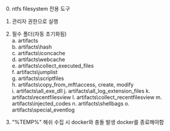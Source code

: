 0. ntfs filesystem 전용 도구

1. 관리자 권한으로 실행

2. 필수 폴더(자동 초기화됨)  
   a. artifacts  
   b. artifacts\hash  
   c. artifacts\iconcache  
   d. artifacts\webcache  
   e. artifacts\collect_executed_files  
   f. artifacts\jumplist  
   g. artifacts\scriptfiles  
   h. artifacts\copy_from_mft\access, create, modify  
   i. artifacts\all_exe_dll
   j. artifacts\all_log_extension_files
   k. artifacts\recentfilesview
   l. artifacts\collect_recentfilesview
   m. artifacts\injected_codes
   n. artifacts\shellbags
   o. artifacts\special_eventlog

3. "%TEMP%" 해쉬 수집 시 docker와 충돌 발생 docker를 종료해야함
